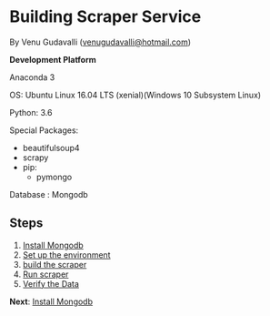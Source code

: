 # Building Scraper Service

By Venu Gudavalli (<venugudavalli@hotmail.com>)


**Development Platform**

Anaconda 3

OS: Ubuntu Linux 16.04 LTS (xenial)(Windows 10 Subsystem Linux)

Python: 3.6

  Special Packages: 
	
- beautifulsoup4
- scrapy
- pip:
	- pymongo
          
Database : Mongodb 

## Steps

1. [Install Mongodb](01-Mongodb.md)
1. [Set up the environment](02-Setup_Environment.md)
1. [build the scraper](03-Build_scraper.md)
1. [Run scraper](04-Run_Scraper.md)
1. [Verify the Data](05-view-data.md)


**Next**: [Install Mongodb](01-Mongodb.md)
